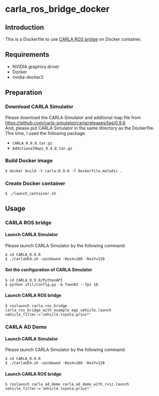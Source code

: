 # carla_ros_bridge_docker

## Introduction
This is a Dockerfile to use [CARLA ROS bridge](https://github.com/carla-simulator/ros-bridge) on Docker container.

## Requirements
* NVIDIA graphics driver
* Docker
* nvidia-docker2

## Preparation
### Download CARLA Simulator
Please download the CARLA Simulator and addtional map file from <https://github.com/carla-simulator/carla/releases/tag/0.9.8>.  
And, please put CARLA Simulator in the same directory as the Dockerfile.  
This time, I used the following package.

- `CARLA_0.9.8.tar.gz`
- `AdditionalMaps_0.9.8.tar.gz`

### Build Docker image
```shell
$ docker build -t carla:0.9.8 -f Dockerfile.melodic .
```

### Create Docker container
```shell
$ ./launch_container.sh
```

## Usage
### CARLA ROS bridge
#### Launch CARLA Simulator
Please launch CARLA Simulator by the following command.

```shell
$ cd CARLA_0.9.8
$ ./CarlaUE4.sh -windowed -ResX=160 -ResY=120
```

#### Set the configuration of CARLA Simulator
```shell
$ cd CARLA_0.9.8/PythonAPI
$ python util/config.py -m Town03 --fps 10
```

#### Launch CARLA ROS bridge
```shell
$ roslaunch carla_ros_bridge carla_ros_bridge_with_example_ego_vehicle.launch vehicle_filter:='vehicle.toyota.prius*'
```

### CARLA AD Demo
#### Launch CARLA Simulator
Please launch CARLA Simulator by the following command.

```shell
$ cd CARLA_0.9.8
$ ./CarlaUE4.sh -windowed -ResX=160 -ResY=120
```

#### Launch CARLA ROS bridge
```shell
$ roslaunch carla_ad_demo carla_ad_demo_with_rviz.launch vehicle_filter:='vehicle.toyota.prius*'
```
